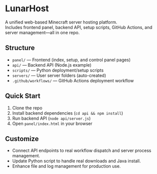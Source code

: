 # LunarHost 

A unified web-based Minecraft server hosting platform.  
Includes frontend panel, backend API, setup scripts, GitHub Actions, and server management—all in one repo.

## Structure

- `panel/` — Frontend (index, setup, and control panel pages)
- `api/` — Backend API (Node.js example)
- `scripts/` — Python deployment/setup scripts
- `servers/` — User server folders (auto-created)
- `.github/workflows/` — GitHub Actions deployment workflow

## Quick Start

1. Clone the repo
2. Install backend dependencies (`cd api && npm install`)
3. Run backend API (`node api/server.js`)
4. Open `panel/index.html` in your browser

## Customize

- Connect API endpoints to real workflow dispatch and server process management.
- Update Python script to handle real downloads and Java install.
- Enhance file and log management for production use.
